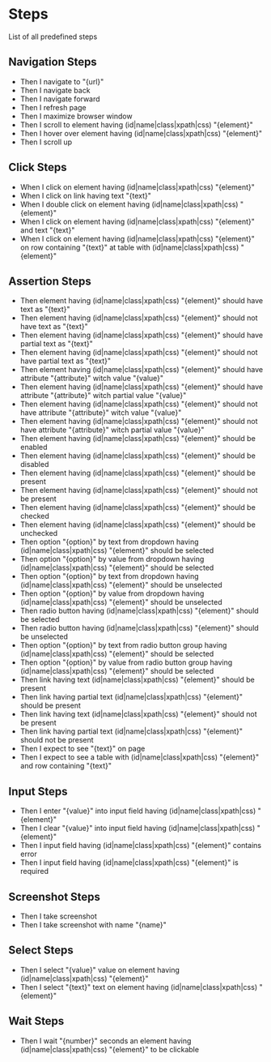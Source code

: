 # Steps

List of all predefined steps

## Navigation Steps

* Then I navigate to "{url}"
* Then I navigate back
* Then I navigate forward
* Then I refresh page
* Then I maximize browser window
* Then I scroll to element having (id&#124;name&#124;class&#124;xpath&#124;css) "{element}"
* Then I hover over element having (id&#124;name&#124;class&#124;xpath&#124;css) "{element}"
* Then I scroll up

## Click Steps

* When I click on element having (id&#124;name&#124;class&#124;xpath&#124;css) "{element}"
* When I click on link having text "{text}"
* When I double click on element having (id&#124;name&#124;class&#124;xpath&#124;css) "{element}"
* When I click on element having (id&#124;name&#124;class&#124;xpath&#124;css) "{element}" and text "{text}"
* When I click on element having (id&#124;name&#124;class&#124;xpath&#124;css) "{element}" on row containing "{text}" at table with (id&#124;name&#124;class&#124;xpath&#124;css) "{element}"

## Assertion Steps

* Then element having (id&#124;name&#124;class&#124;xpath&#124;css) "{element}" should have text as "{text}"
* Then element having (id&#124;name&#124;class&#124;xpath&#124;css) "{element}" should not have text as "{text}"
* Then element having (id&#124;name&#124;class&#124;xpath&#124;css) "{element}" should have partial text as "{text}"
* Then element having (id&#124;name&#124;class&#124;xpath&#124;css) "{element}" should not have partial text as "{text}"
* Then element having (id&#124;name&#124;class&#124;xpath&#124;css) "{element}" should have attribute "{attribute}" witch value "{value}"
* Then element having (id&#124;name&#124;class&#124;xpath&#124;css) "{element}" should have attribute "{attribute}" witch partial value "{value}"
* Then element having (id&#124;name&#124;class&#124;xpath&#124;css) "{element}" should not have attribute "{attribute}" witch value "{value}"
* Then element having (id&#124;name&#124;class&#124;xpath&#124;css) "{element}" should not have attribute "{attribute}" witch partial value "{value}"
* Then element having (id&#124;name&#124;class&#124;xpath&#124;css) "{element}" should be enabled
* Then element having (id&#124;name&#124;class&#124;xpath&#124;css) "{element}" should be disabled
* Then element having (id&#124;name&#124;class&#124;xpath&#124;css) "{element}" should be present
* Then element having (id&#124;name&#124;class&#124;xpath&#124;css) "{element}" should not be present
* Then element having (id&#124;name&#124;class&#124;xpath&#124;css) "{element}" should be checked
* Then element having (id&#124;name&#124;class&#124;xpath&#124;css) "{element}" should be unchecked
* Then option "{option}" by text from dropdown having (id&#124;name&#124;class&#124;xpath&#124;css) "{element}" should be selected
* Then option "{option}" by value from dropdown having (id&#124;name&#124;class&#124;xpath&#124;css) "{element}" should be selected
* Then option "{option}" by text from dropdown having (id&#124;name&#124;class&#124;xpath&#124;css) "{element}" should be unselected
* Then option "{option}" by value from dropdown having (id&#124;name&#124;class&#124;xpath&#124;css) "{element}" should be unselected
* Then radio button having (id&#124;name&#124;class&#124;xpath&#124;css) "{element}" should be selected
* Then radio button having (id&#124;name&#124;class&#124;xpath&#124;css) "{element}" should be unselected
* Then option "{option}" by text from radio button group having (id&#124;name&#124;class&#124;xpath&#124;css) "{element}" should be selected
* Then option "{option}" by value from radio button group having (id&#124;name&#124;class&#124;xpath&#124;css) "{element}" should be selected
* Then link having text (id&#124;name&#124;class&#124;xpath&#124;css) "{element}" should be present
* Then link having partial text (id&#124;name&#124;class&#124;xpath&#124;css) "{element}" should be present
* Then link having text (id&#124;name&#124;class&#124;xpath&#124;css) "{element}" should not be present
* Then link having partial text (id&#124;name&#124;class&#124;xpath&#124;css) "{element}" should not be present
* Then I expect to see "{text}" on page
* Then I expect to see a table with (id&#124;name&#124;class&#124;xpath&#124;css) "{element}" and row containing "{text}"

## Input Steps

* Then I enter "{value}" into input field having (id&#124;name&#124;class&#124;xpath&#124;css) "{element}"
* Then I clear "{value}" into input field having (id&#124;name&#124;class&#124;xpath&#124;css) "{element}"
* Then I input field having (id&#124;name&#124;class&#124;xpath&#124;css) "{element}" contains error
* Then I input field having (id&#124;name&#124;class&#124;xpath&#124;css) "{element}" is required

## Screenshot Steps

* Then I take screenshot
* Then I take screenshot with name "{name}"

## Select Steps

* Then I select "{value}" value on element having (id&#124;name&#124;class&#124;xpath&#124;css) "{element}"
* Then I select "{text}" text on element having (id&#124;name&#124;class&#124;xpath&#124;css) "{element}"
    
## Wait Steps

* Then I wait "{number}" seconds an element having (id&#124;name&#124;class&#124;xpath&#124;css) "{element}" to be clickable